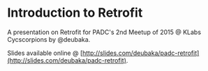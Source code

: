 # Introduction to Retrofit
A presentation on Retrofit for PADC's 2nd Meetup of 2015 @ KLabs Cycscorpions by @deubaka.

Slides available online @ [http://slides.com/deubaka/padc-retrofit](http://slides.com/deubaka/padc-retrofit).
